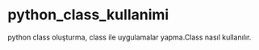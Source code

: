 # python_class_kullanimi
python class oluşturma, class ile uygulamalar yapma.Class nasıl kullanılır.
